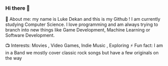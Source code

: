 ### Hi there 👋

📖 About me: my name is Luke Dekan and this is my Github ! I am currently studying Computer Science. I love programming and am always trying to branch into new things like Game Development, Machine Learning or Software Development.

📺 Interests:  Movies , Video Games, Indie Music , Exploring
⚡ Fun fact: I am in a Band we mostly cover classic rock songs but have a few originals on the way 
